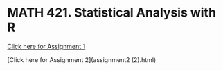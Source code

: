 # MATH 421. Statistical Analysis with R

[Click here for Assignment 1](Assignment-1.html)

[Click here for Assignment 2](assignment2 (2).html)
